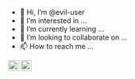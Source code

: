 - 👋 Hi, I’m @evil-user
- 👀 I’m interested in ...
- 🌱 I’m currently learning ...
- 💞️ I’m looking to collaborate on ...
- 📫 How to reach me ...

<!---
evil-user/evil-user is a ✨ special ✨ repository because its `README.md` (this file) appears on your GitHub profile.
You can click the Preview link to take a look at your changes.
--->

[<img align="left" alt="evil-user | codeforces " width="22px" src="https://img.shields.io/badge/Codeforces-445f9d?style=for-the-badge&logo=Codeforces&logoColor=white" />](https://example.com)
[<img align="left" alt="evil-user | codeforces " width="22px" src="https://img.shields.io/badge/LeetCode-000000?style=for-the-badge&logo=LeetCode&logoColor=#d16c06" />](https://example.com)
